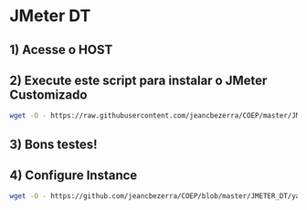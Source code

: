 # JMeter DT

## 1) Acesse o HOST

## 2) Execute este script para instalar o JMeter Customizado
```sh
wget -O - https://raw.githubusercontent.com/jeancbezerra/COEP/master/JMETER_DT/yaman-aws-install.sh | sudo bash
```

## 3) Bons testes!


## 4) Configure Instance

```sh
wget -O - https://github.com/jeancbezerra/COEP/blob/master/JMETER_DT/yaman-aws-configure.sh | sudo bash
```
